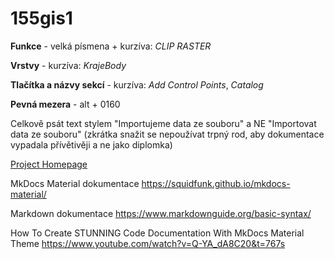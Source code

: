 # 155gis1

**Funkce** - velká písmena + kurzíva: *CLIP RASTER*

**Vrstvy** - kurzíva: *KrajeBody*

**Tlačítka a názvy sekcí** - kurzíva: *Add Control Points*, *Catalog*

**Pevná mezera** - alt + 0160

Celkově psát text stylem "Importujeme data ze souboru" a NE "Importovat data ze souboru" (zkrátka snažit se nepoužívat trpný rod, aby dokumentace vypadala přívětivěji a ne jako diplomka)

[Project Homepage](https://k155cvut.github.io/gis1/)

MkDocs Material dokumentace
https://squidfunk.github.io/mkdocs-material/

Markdown dokumentace
https://www.markdownguide.org/basic-syntax/

How To Create STUNNING Code Documentation With MkDocs Material Theme
https://www.youtube.com/watch?v=Q-YA_dA8C20&t=767s
